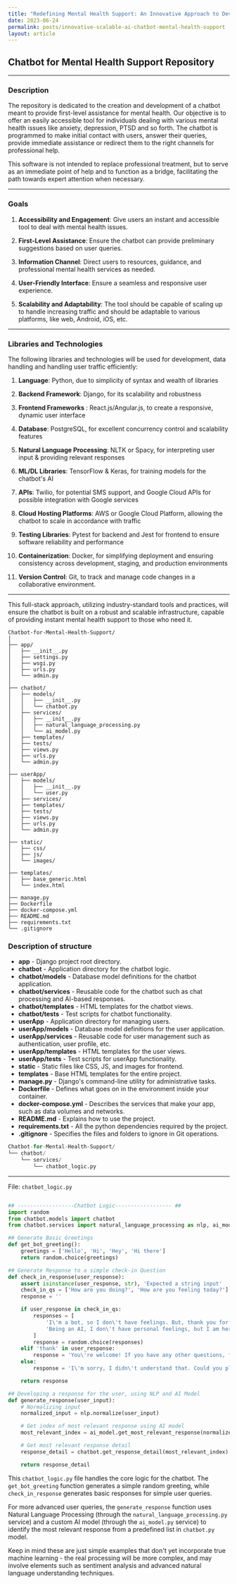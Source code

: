 ```yaml
---
title: "Redefining Mental Health Support: An Innovative Approach to Developing a Scalable and Data-Driven AI Chatbot in the Cloud"
date: 2023-06-24
permalink: posts/innovative-scalable-ai-chatbot-mental-health-support
layout: article
---
```


## **Chatbot for Mental Health Support Repository**

---

### **Description**

The repository is dedicated to the creation and development of a chatbot meant to provide first-level assistance for mental health. Our objective is to offer an easily accessible tool for individuals dealing with various mental health issues like anxiety, depression, PTSD and so forth. The chatbot is programmed to make initial contact with users, answer their queries, provide immediate assistance or redirect them to the right channels for professional help.

This software is not intended to replace professional treatment, but to serve as an immediate point of help and to function as a bridge, facilitating the path towards expert attention when necessary.

---

### **Goals**

1. **Accessibility and Engagement**: Give users an instant and accessible tool to deal with mental health issues.
2. **First-Level Assistance**: Ensure the chatbot can provide preliminary suggestions based on user queries.

3. **Information Channel**: Direct users to resources, guidance, and professional mental health services as needed.

4. **User-Friendly Interface**: Ensure a seamless and responsive user experience.

5. **Scalability and Adaptability**: The tool should be capable of scaling up to handle increasing traffic and should be adaptable to various platforms, like web, Android, iOS, etc.

---

### **Libraries and Technologies**

The following libraries and technologies will be used for development, data handling and handling user traffic efficiently:

1. **Language**: Python, due to simplicity of syntax and wealth of libraries

2. **Backend Framework**: Django, for its scalability and robustness

3. **Frontend Frameworks** : React.js/Angular.js, to create a responsive, dynamic user interface

4. **Database**: PostgreSQL, for excellent concurrency control and scalability features

5. **Natural Language Processing**: NLTK or Spacy, for interpreting user input & providing relevant responses

6. **ML/DL Libraries**: TensorFlow & Keras, for training models for the chatbot's AI

7. **APIs**: Twilio, for potential SMS support, and Google Cloud APIs for possible integration with Google services

8. **Cloud Hosting Platforms**: AWS or Google Cloud Platform, allowing the chatbot to scale in accordance with traffic

9. **Testing Libraries**: Pytest for backend and Jest for frontend to ensure software reliability and performance

10. **Containerization**: Docker, for simplifying deployment and ensuring consistency across development, staging, and production environments

11. **Version Control**: Git, to track and manage code changes in a collaborative environment.

---

This full-stack approach, utilizing industry-standard tools and practices, will ensure the chatbot is built on a robust and scalable infrastructure, capable of providing instant mental health support to those who need it.

```
Chatbot-for-Mental-Health-Support/
│
├── app/
│   ├── __init__.py
│   ├── settings.py
│   ├── wsgi.py
│   ├── urls.py
│   └── admin.py
│
├── chatbot/
│   ├── models/
│   │   ├── __init__.py
│   │   └── chatbot.py
│   ├── services/
│   │   ├── __init__.py
│   │   ├── natural_language_processing.py
│   │   └── ai_model.py
│   ├── templates/
│   ├── tests/
│   ├── views.py
│   ├── urls.py
│   └── admin.py
│
├── userApp/
│   ├── models/
│   │   ├── __init__.py
│   │   └── user.py
│   ├── services/
│   ├── templates/
│   ├── tests/
│   ├── views.py
│   ├── urls.py
│   └── admin.py
│
├── static/
│   ├── css/
│   ├── js/
│   └── images/
│
├── templates/
│   ├── base_generic.html
│   └── index.html
│
├── manage.py
├── Dockerfile
├── docker-compose.yml
├── README.md
├── requirements.txt
└── .gitignore

```

### Description of structure

- **app** - Django project root directory.
- **chatbot** - Application directory for the chatbot logic.
- **chatbot/models** - Database model definitions for the chatbot application.
- **chatbot/services** - Reusable code for the chatbot such as chat processing and AI-based responses.
- **chatbot/templates** - HTML templates for the chatbot views.
- **chatbot/tests** - Test scripts for chatbot functionality.
- **userApp** - Application directory for managing users.
- **userApp/models** - Database model definitions for the user application.
- **userApp/services** - Reusable code for user management such as authentication, user profile, etc.
- **userApp/templates** - HTML templates for the user views.
- **userApp/tests** - Test scripts for userApp functionality.
- **static** - Static files like CSS, JS, and images for frontend.
- **templates** - Base HTML templates for the entire project.
- **manage.py** - Django's command-line utility for administrative tasks.
- **Dockerfile** - Defines what goes on in the environment inside your container.
- **docker-compose.yml** - Describes the services that make your app, such as data volumes and networks.
- **README.md** - Explains how to use the project.
- **requirements.txt** - All the python dependencies required by the project.
- **.gitignore** - Specifies the files and folders to ignore in Git operations.

```python
Chatbot-for-Mental-Health-Support/
└── chatbot/
    └── services/
        └── chatbot_logic.py
```

---

File: `chatbot_logic.py`

```python

## ------------------Chatbot Logic------------------ ##
import random
from chatbot.models import chatbot
from chatbot.services import natural_language_processing as nlp, ai_model

## Generate Basic Greetings
def get_bot_greeting():
    greetings = ['Hello', 'Hi', 'Hey', 'Hi there']
    return random.choice(greetings)

## Generate Response to a simple check-in Question
def check_in_response(user_response):
    assert isinstance(user_response, str), 'Expected a string input'
    check_in_qs = ['How are you doing?', 'How are you feeling today?']
    response = ''

    if user_response in check_in_qs:
        responses = [
            'I\'m a bot, so I don\'t have feelings. But, thank you for asking! How can I assist you today?',
            'Being an AI, I don\'t have personal feelings, but I am here to help you. How can I provide support to you today?'
        ]
        response = random.choice(responses)
    elif 'thank' in user_response:
        response = 'You\'re welcome! If you have any other questions, feel free to ask.'
    else:
        response = 'I\'m sorry, I didn\'t understand that. Could you please rephrase or elaborate?'

    return response

## Developing a response for the user, using NLP and AI Model
def generate_response(user_input):
    # Normalizing input
    normalized_input = nlp.normalize(user_input)

    # Get index of most relevant response using AI model
    most_relevant_index = ai_model.get_most_relevant_response(normalized_input)

    # Get most relevant response detail
    response_detail = chatbot.get_response_detail(most_relevant_index)

    return response_detail

```

This `chatbot_logic.py` file handles the core logic for the chatbot. The `get_bot_greeting` function generates a simple random greeting, while `check_in_response` generates basic responses for simple user queries.

For more advanced user queries, the `generate_response` function uses Natural Language Processing (through the `natural_language_processing.py` service) and a custom AI model (through the `ai_model.py` service) to identify the most relevant response from a predefined list in `chatbot.py` model.

Keep in mind these are just simple examples that don't yet incorporate true machine learning - the real processing will be more complex, and may involve elements such as sentiment analysis and advanced natural language understanding techniques.
